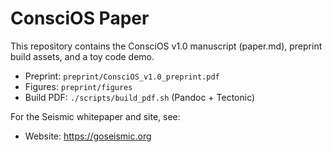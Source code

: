 # ConsciOS Paper

This repository contains the ConsciOS v1.0 manuscript (paper.md), preprint build assets, and a toy code demo.

- Preprint: `preprint/ConsciOS_v1.0_preprint.pdf`
- Figures: `preprint/figures`
- Build PDF: `./scripts/build_pdf.sh` (Pandoc + Tectonic)

For the Seismic whitepaper and site, see:
- Website: https://goseismic.org
